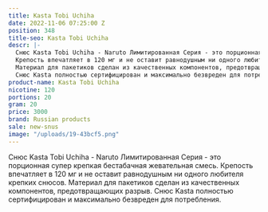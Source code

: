 ```yaml
---
title: Kasta Tobi Uchiha
date: 2022-11-06 07:25:00 Z
position: 348
title-seo: Kasta Tobi Uchiha
descr: |-
  Снюс Kasta Tobi Uchiha - Naruto Лимитированная Серия - это порционная супер крепкая бестабачная жевательная смесь.
  Крепость впечатляет в 120 мг и не оставит равнодушным ни одного любителя крепких снюсов.
  Материал для пакетиков сделан из качественных компонентов, предотвращающих разрыв.
  Снюс Kasta полностью сертифицирован и максимально безвреден для потребления.
product-name: Kasta Tobi Uchiha
nicotine: 120
portions: 20
gram: 20
price: 3000
brand: Russian products
sale: new-snus
image: "/uploads/19-43bcf5.png"
---
```


Снюс Kasta Tobi Uchiha - Naruto Лимитированная Серия - это порционная супер крепкая бестабачная жевательная смесь.
Крепость впечатляет в 120 мг и не оставит равнодушным ни одного любителя крепких снюсов.
Материал для пакетиков сделан из качественных компонентов, предотвращающих разрыв.
Снюс Kasta полностью сертифицирован и максимально безвреден для потребления.